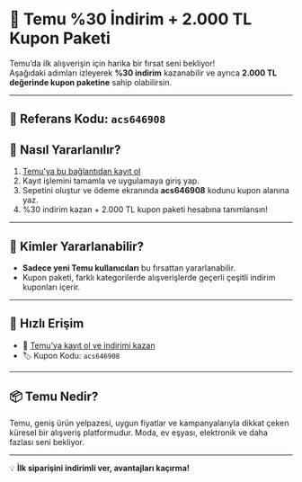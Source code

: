 # 🎁 Temu %30 İndirim + 2.000 TL Kupon Paketi

Temu’da ilk alışverişin için harika bir fırsat seni bekliyor!  
Aşağıdaki adımları izleyerek **%30 indirim** kazanabilir ve ayrıca **2.000 TL değerinde kupon paketine** sahip olabilirsin.

---

## 🔑 Referans Kodu: `acs646908`

## 🛒 Nasıl Yararlanılır?

1. [Temu'ya bu bağlantıdan kayıt ol](https://temu.to/m/u9fu1v7mn0z)
2. Kayıt işlemini tamamla ve uygulamaya giriş yap.
3. Sepetini oluştur ve ödeme ekranında **acs646908** kodunu kupon alanına yaz.
4. %30 indirim kazan + 2.000 TL kupon paketi hesabına tanımlansın!

---

## 🎯 Kimler Yararlanabilir?

- **Sadece yeni Temu kullanıcıları** bu fırsattan yararlanabilir.
- Kupon paketi, farklı kategorilerde alışverişlerde geçerli çeşitli indirim kuponları içerir.

---

## 🔗 Hızlı Erişim

- 📲 [Temu’ya kayıt ol ve indirimi kazan](https://temu.to/m/u9fu1v7mn0z)
- 🏷️ Kupon Kodu: `acs646908`

---

## 📦 Temu Nedir?

Temu, geniş ürün yelpazesi, uygun fiyatlar ve kampanyalarıyla dikkat çeken küresel bir alışveriş platformudur. Moda, ev eşyası, elektronik ve daha fazlası seni bekliyor.

---

💡 **İlk siparişini indirimli ver, avantajları kaçırma!**
